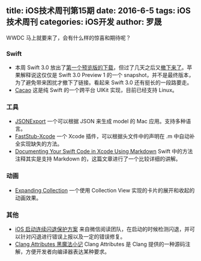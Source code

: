 title: iOS技术周刊第15期
date: 2016-6-5
tags: iOS技术周刊
categories: iOS开发
author: 罗晟
---

WWDC 马上就要来了，会有什么样的惊喜和期待呢？

<!--more-->

### Swift

* 本周 Swift 3.0 放出了[第一个预览版的下载](http://ericasadun.com/2016/05/31/swift-3-0-preview-1-release-branch)，但过了几天之后又[撤下来了](http://ericasadun.com/2016/06/02/apple-withdraws-swift-3-0-preview-1/)。苹果解释说这仅仅是 Swift 3.0 Preview 1 的一个 snapshot，并不是最终版本，为了避免带来困扰才撤下了链接。看起来 Swift 3.0 还有挺长的一段路要走。
* [Cacao](https://github.com/PureSwift/Cacao) 这是纯 Swift 的一个跨平台 UIKit 实现，目前已经支持 Linux。

### 工具

* [JSONExport](https://github.com/Ahmed-Ali/JSONExport) 一个可以根据 JSON 来生成 model 的 Mac 应用。支持多种语言。
* [FastStub-Xcode](https://github.com/music4kid/FastStub-Xcode) 一个 Xcode 插件，可以根据头文件中的声明在 .m 中自动补全实现缺失的方法。
* [Documenting Your Swift Code in Xcode Using Markdown](http://www.appcoda.com/swift-markdown/) Swift 中的方法注释其实是支持 Markdown 的，这篇文章进行了一个比较详细的讲解。

### 动画

- [Expanding Collection](https://github.com/Ramotion/expanding-collection) 一个使用 Collection View 实现的卡片的展开和收起的动画效果。

### 其他

* [iOS 启动连续闪退保护方案](http://wereadteam.github.io/2016/05/23/GYBootingProtection/) 来自微信阅读团队，在启动的时候检测闪退，并可以针对闪退进行错误上报以及一定的错误修复。
* [Clang Attributes 黑魔法小记](http://blog.sunnyxx.com/2016/05/14/clang-attributes/) Clang Attributes 是 Clang 提供的一种源码注解，方便开发者向编译器表达某种要求。